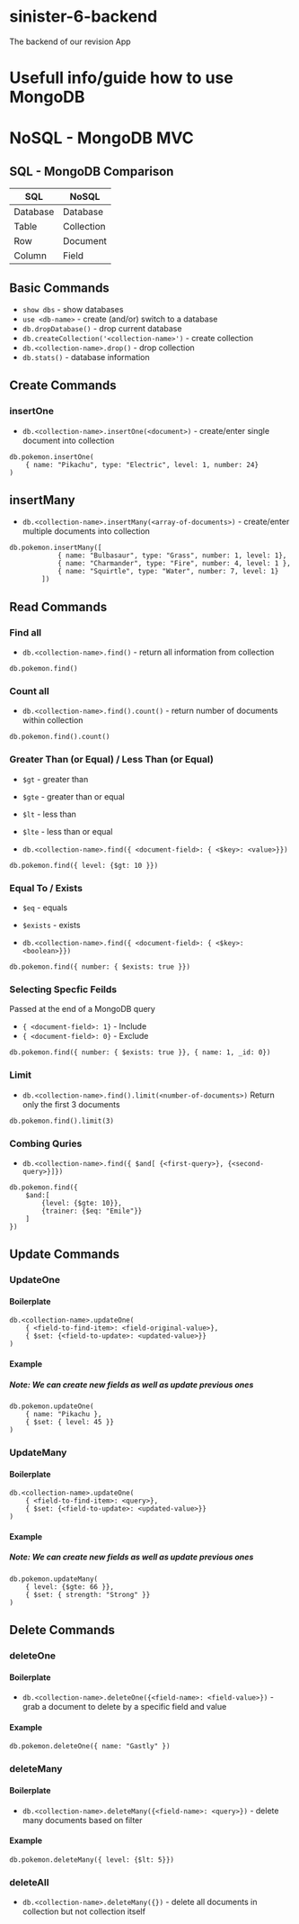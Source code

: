 # sinister-6-backend
The backend of our revision App


# Usefull info/guide how to use MongoDB

# NoSQL - MongoDB MVC

## SQL - MongoDB Comparison

SQL | NoSQL 
--- | --- 
Database | Database 
Table | Collection 
Row | Document
Column | Field

## Basic Commands
- `show dbs` - show databases
- `use <db-name>` - create (and/or) switch to a database
- `db.dropDatabase()` - drop current database
- `db.createCollection('<collection-name>')` - create collection
- `db.<collection-name>.drop()` - drop collection
- `db.stats()` - database information


## Create Commands
### insertOne
- `db.<collection-name>.insertOne(<document>)` - create/enter single document into collection
```
db.pokemon.insertOne(
    { name: "Pikachu", type: "Electric", level: 1, number: 24}
)
```
## insertMany
- `db.<collection-name>.insertMany(<array-of-documents>)` - create/enter multiple documents into collection 
```
db.pokemon.insertMany([
            { name: "Bulbasaur", type: "Grass", number: 1, level: 1},
            { name: "Charmander", type: "Fire", number: 4, level: 1 },
            { name: "Squirtle", type: "Water", number: 7, level: 1}
        ])
```


## Read Commands
### Find all
- `db.<collection-name>.find()` - return all information from collection
```
db.pokemon.find()
```

### Count all
- `db.<collection-name>.find().count()` - return number of documents within collection
```
db.pokemon.find().count()
```

### Greater Than (or Equal) / Less Than (or Equal)
- `$gt` - greater than
- `$gte` - greater than or equal
- `$lt` - less than
- `$lte` - less than or equal

- `db.<collection-name>.find({ <document-field>: { <$key>: <value>}})`
```
db.pokemon.find({ level: {$gt: 10 }})
```

### Equal To / Exists
- `$eq` - equals
- `$exists` - exists 

- `db.<collection-name>.find({ <document-field>: { <$key>: <boolean>}})`
```
db.pokemon.find({ number: { $exists: true }})
```

### Selecting Specfic Feilds 
Passed at the end of a MongoDB query
- `{ <document-field>: 1}` - Include
- `{ <document-field>: 0}` - Exclude
```
db.pokemon.find({ number: { $exists: true }}, { name: 1, _id: 0})
```

### Limit
- `db.<collection-name>.find().limit(<number-of-documents>)`
Return only the first 3 documents
```
db.pokemon.find().limit(3)
```

### Combing Quries
- `db.<collection-name>.find({ $and[ {<first-query>}, {<second-query>}]})`
```
db.pokemon.find({
    $and:[
        {level: {$gte: 10}},
        {trainer: {$eq: "Emile"}}
    ]
})
```



## Update Commands

### UpdateOne
#### Boilerplate
```
db.<collection-name>.updateOne(
    { <field-to-find-item>: <field-original-value>},
    { $set: {<field-to-update>: <updated-value>}}
)
```
#### Example
##### Note: We can create new fields as well as update previous ones
```
db.pokemon.updateOne(
    { name: "Pikachu },
    { $set: { level: 45 }}
)
```


### UpdateMany
#### Boilerplate
```
db.<collection-name>.updateOne(
    { <field-to-find-item>: <query>},
    { $set: {<field-to-update>: <updated-value>}}
)
```
#### Example
##### Note: We can create new fields as well as update previous ones
```
db.pokemon.updateMany(
    { level: {$gte: 66 }},
    { $set: { strength: "Strong" }}
)
```




## Delete Commands

### deleteOne
#### Boilerplate
- `db.<collection-name>.deleteOne({<field-name>: <field-value>})` - grab a document to delete by a specific field and value

#### Example
```
db.pokemon.deleteOne({ name: "Gastly" })
```

### deleteMany
#### Boilerplate
- `db.<collection-name>.deleteMany({<field-name>: <query>})` - delete many documents based on filter
#### Example
```
db.pokemon.deleteMany({ level: {$lt: 5}})
```

### deleteAll
- `db.<collection-name>.deleteMany({})` - delete all documents in collection but not collection itself
